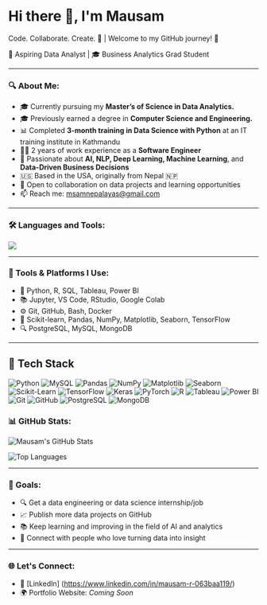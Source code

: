 # Hi there 👋, I'm Mausam
Code. Collaborate. Create. 🚀 | Welcome to my GitHub journey! 🌟

🚀 Aspiring Data Analyst | 🎓 Business Analytics Grad Student   

---

### 🔍 About Me:

- 🎓 Currently pursuing my **Master’s of Science in Data Analytics.**
- 🎓 Previously earned a degree in **Computer Science and Engineering.**
- 📊 Completed **3-month training in Data Science with Python** at an IT training institute in Kathmandu
- 👨‍💻 2 years of work experience as a **Software Engineer**
- 🧠 Passionate about **AI, NLP, Deep Learning, Machine Learning**, and **Data-Driven Business Decisions**
- 🇺🇸 Based in the USA, originally from Nepal 🇳🇵
- 🤝 Open to collaboration on data projects and learning opportunities
- 📫 Reach me: msamnepalayas@gmail.com

---

### 🛠️ Languages and Tools:

<img src="https://skillicons.dev/icons?i=python,r,java,javascript,html,css,react,nodejs,mysql,postgresql,mongodb, git,github,docker,tensorflow,vscode,linux&perline=9" />

---

### 💼 Tools & Platforms I Use:

- 🧪 Python, R, SQL, Tableau, Power BI  
- 📚 Jupyter, VS Code, RStudio, Google Colab  
- ⚙️ Git, GitHub, Bash, Docker  
- 🧠 Scikit-learn, Pandas, NumPy, Matplotlib, Seaborn, TensorFlow  
- 🔍 PostgreSQL, MySQL, MongoDB

---

## 🧰 Tech Stack

![Python](https://img.shields.io/badge/Python-3776AB?style=for-the-badge&logo=python&logoColor=white)
![MySQL](https://img.shields.io/badge/MySQL-00758F?style=for-the-badge&logo=mysql&logoColor=white)
![Pandas](https://img.shields.io/badge/Pandas-150458?style=for-the-badge&logo=pandas)
![NumPy](https://img.shields.io/badge/NumPy-013243?style=for-the-badge&logo=numpy)
![Matplotlib](https://img.shields.io/badge/Matplotlib-0072B5?style=for-the-badge&logo=matplotlib&logoColor=white)
![Seaborn](https://img.shields.io/badge/Seaborn-3776AB?style=for-the-badge)
![Scikit-Learn](https://img.shields.io/badge/Scikit--Learn-F7931E?style=for-the-badge&logo=scikit-learn&logoColor=white)
![TensorFlow](https://img.shields.io/badge/TensorFlow-FF6F00?style=for-the-badge&logo=tensorflow&logoColor=white)
![Keras](https://img.shields.io/badge/Keras-D00000?style=for-the-badge&logo=keras&logoColor=white)
![PyTorch](https://img.shields.io/badge/PyTorch-EE4C2C?style=for-the-badge&logo=pytorch&logoColor=white)
![R](https://img.shields.io/badge/R-276DC3?style=for-the-badge&logo=r&logoColor=white)
![Tableau](https://img.shields.io/badge/Tableau-E97627?style=for-the-badge&logo=tableau&logoColor=white)
![Power BI](https://img.shields.io/badge/PowerBI-F2C811?style=for-the-badge&logo=powerbi&logoColor=white)
![Git](https://img.shields.io/badge/Git-F05032?style=for-the-badge&logo=git&logoColor=white)
![GitHub](https://img.shields.io/badge/GitHub-181717?style=for-the-badge&logo=github)
![PostgreSQL](https://img.shields.io/badge/PostgreSQL-336791?style=for-the-badge&logo=postgresql&logoColor=white)
![MongoDB](https://img.shields.io/badge/MongoDB-47A248?style=for-the-badge&logo=mongodb&logoColor=white)


### 📊 GitHub Stats:

![Mausam's GitHub Stats](https://github-readme-stats.vercel.app/api?username=mausam&show_icons=true&theme=radical)

![Top Languages](https://github-readme-stats.vercel.app/api/top-langs/?username=mausam&layout=compact&theme=radical)

---

### 🎯 Goals:

- 🔍 Get a data engineering or data science internship/job
- 📈 Publish more data projects on GitHub
- 📚 Keep learning and improving in the field of AI and analytics
- 🤝 Connect with people who love turning data into insight

---

### 🌐 Let's Connect:

- 💼 [LinkedIn] (https://www.linkedin.com/in/mausam-r-063baa119/) 
- 🌍 Portfolio Website: *Coming Soon*
